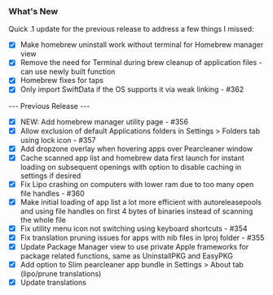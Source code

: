 ### What's New

Quick .1 update for the previous release to address a few things I missed:

- [x] Make homebrew uninstall work without terminal for Homebrew manager view
- [x] Remove the need for Terminal during brew cleanup of application files - can use newly built function
- [x] Homebrew fixes for taps
- [x] Only import SwiftData if the OS supports it via weak linking - #362

--- Previous Release ---

- [x] NEW: Add homebrew manager utility page - #356
- [x] Allow exclusion of default Applications folders in Settings > Folders tab using lock icon - #357
- [x] Add dropzone overlay when hovering apps over Pearcleaner window
- [x] Cache scanned app list and homebrew data first launch for instant loading on subsequent openings with option to disable caching in settings if desired
- [x] Fix Lipo crashing on computers with lower ram due to too many open file handles - #360
- [x] Make initial loading of app list a lot more efficient with autoreleasepools and using file handles on first 4 bytes of binaries instead of scanning the whole file
- [x] Fix utility menu icon not switching using keyboard shortcuts - #354
- [x] Fix translation pruning issues for apps with nib files in lproj folder - #355
- [x] Update Package Manager view to use private Apple frameworks for package related functions, same as UninstallPKG and EasyPKG
- [x] Add option to Slim pearcleaner app bundle in Settings > About tab (lipo/prune translations)
- [x] Update translations
